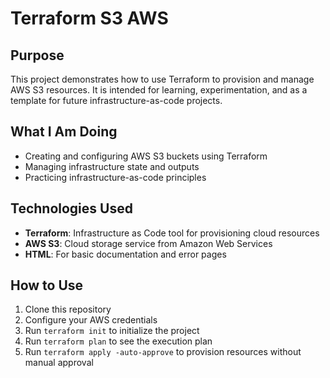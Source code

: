 # Terraform S3 AWS

## Purpose
This project demonstrates how to use Terraform to provision and manage AWS S3 resources. It is intended for learning, experimentation, and as a template for future infrastructure-as-code projects.

## What I Am Doing
- Creating and configuring AWS S3 buckets using Terraform
- Managing infrastructure state and outputs
- Practicing infrastructure-as-code principles

## Technologies Used
- **Terraform**: Infrastructure as Code tool for provisioning cloud resources
- **AWS S3**: Cloud storage service from Amazon Web Services
- **HTML**: For basic documentation and error pages

## How to Use
1. Clone this repository
2. Configure your AWS credentials
3. Run `terraform init` to initialize the project
4. Run `terraform plan` to see the execution plan
5. Run `terraform apply -auto-approve` to provision resources without manual approval
